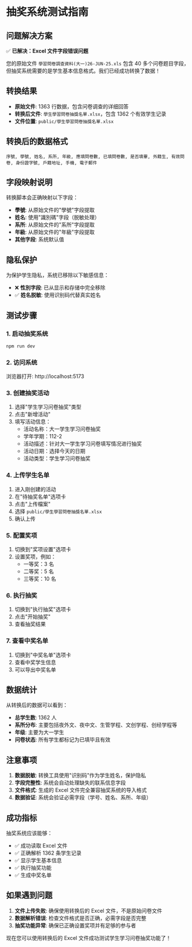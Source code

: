 # 抽奖系统测试指南

## 问题解决方案

✅ **已解决：Excel 文件字段错误问题**

您的原始文件 `學習問卷調查資料(大一)26-JUN-25.xls` 包含 40 多个问卷题目字段，但抽奖系统需要的是学生基本信息格式。我们已经成功转换了数据！

## 转换结果

- **原始文件**: 1363 行数据，包含问卷调查的详细回答
- **转换后文件**: `學生學習問卷抽獎名單.xlsx`，包含 1362 个有效学生记录
- **文件位置**: `public/學生學習問卷抽獎名單.xlsx`

## 转换后的数据格式

```
序號, 學號, 姓名, 系所, 年級, 應填問卷數, 已填問卷數, 是否填畢, 外籍生, 有效問卷, 身份證字號, 戶籍地址, 手機, 電子郵件
```

## 字段映射说明

转换脚本会正确映射以下字段：

- **學號**: 从原始文件的"學號"字段提取
- **姓名**: 使用"識別碼"字段（脱敏处理）
- **系所**: 从原始文件的"系所"字段提取
- **年級**: 从原始文件的"年級"字段提取
- **其他字段**: 系统默认值

## 隐私保护

为保护学生隐私，系统已移除以下敏感信息：

- ❌ **性別字段**: 已从显示和存储中完全移除
- ✅ **姓名脱敏**: 使用识别码代替真实姓名

## 测试步骤

### 1. 启动抽奖系统

```bash
npm run dev
```

### 2. 访问系统

浏览器打开: http://localhost:5173

### 3. 创建抽奖活动

1. 选择"学生学习问卷抽奖"类型
2. 点击"新增活动"
3. 填写活动信息：
   - 活动名称：大一学生学习问卷抽奖
   - 学年学期：112-2
   - 活动描述：针对大一学生学习问卷填写情况进行抽奖
   - 活动日期：选择今天的日期
   - 活动类型：学生学习问卷抽奖

### 4. 上传学生名单

1. 进入刚创建的活动
2. 在"待抽奖名单"选项卡
3. 点击"上传檔案"
4. 选择 `public/學生學習問卷抽獎名單.xlsx`
5. 确认上传

### 5. 配置奖项

1. 切换到"奖项设置"选项卡
2. 设置奖项，例如：
   - 一等奖：3 名
   - 二等奖：5 名
   - 三等奖：10 名

### 6. 执行抽奖

1. 切换到"执行抽奖"选项卡
2. 点击"开始抽奖"
3. 查看抽奖结果

### 7. 查看中奖名单

1. 切换到"中奖名单"选项卡
2. 查看中奖学生信息
3. 可以导出中奖名单

## 数据统计

从转换后的数据可以看到：

- **总学生数**: 1362 人
- **系所分布**: 主要包括夜外文、夜中文、生管学程、文创学程、创经学程等
- **年级**: 主要为大一学生
- **问卷状态**: 所有学生都标记为已填毕且有效

## 注意事项

1. **数据脱敏**: 转换工具使用"识别码"作为学生姓名，保护隐私
2. **字段完整性**: 系统会自动处理缺失的联系信息字段
3. **文件格式**: 生成的 Excel 文件完全兼容抽奖系统的导入格式
4. **数据验证**: 系统会验证必需字段（学号、姓名、系所、年级）

## 成功指标

抽奖系统应该能够：

- ✅ 成功读取 Excel 文件
- ✅ 正确解析 1362 条学生记录
- ✅ 显示学生基本信息
- ✅ 执行抽奖功能
- ✅ 生成中奖名单

## 如果遇到问题

1. **文件上传失败**: 确保使用转换后的 Excel 文件，不是原始问卷文件
2. **数据解析错误**: 检查文件格式是否正确，必需字段是否完整
3. **抽奖功能异常**: 确保已正确设置奖项并有足够的参与者

现在您可以使用转换后的 Excel 文件成功测试学生学习问卷抽奖功能了！
